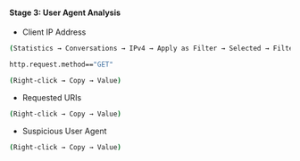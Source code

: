 #### Stage 3: User Agent Analysis

- Client IP Address

```sh
(Statistics → Conversations → IPv4 → Apply as Filter → Selected → Filter on stream ID)

http.request.method=="GET"

(Right-click → Copy → Value)
```

- Requested URIs

```sh
(Right-click → Copy → Value)
```

- Suspicious User Agent

```sh
(Right-click → Copy → Value)
```
